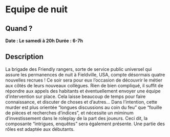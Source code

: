 # Equipe de nuit 
## Quand ?
**Date : Le samedi à 20h**
**Durée  : 6-7h**
## Description
La brigade des Friendly rangers, sorte de service public universel qui assure les permanences de
nuit à Fieldville, USA, compte désormais quatre nouvelles recrues ! Ce soir sera pour eux l’occasion de
découvrir le métier aux côtés de leurs nouveaux collègues. Rien de bien compliqué, il suffit de répondre
aux appels des habitants et éventuellement envoyer une équipe d’intervention sur place. Cela laisse
beaucoup de temps pour faire connaissance, et discuter de choses et d’autres...
Dans l’intention, cette murder est plus orientée “longues discussions au coin du feu” que “fouille de
pièces et recherches d’indices”, et nécessite un miminum d’investissement dans le roleplay de la part
des joueurs. Ceci dit, la composante “intrigues, enquêtes” sera également présente. Une partie des rôles
est adaptée aux débutants.